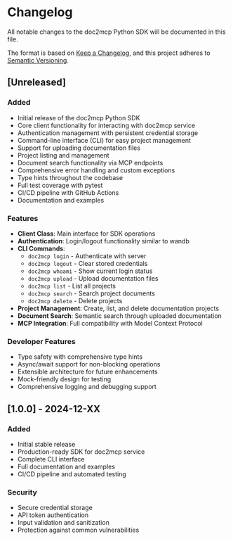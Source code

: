 # Changelog

All notable changes to the doc2mcp Python SDK will be documented in this file.

The format is based on [Keep a Changelog](https://keepachangelog.com/en/1.0.0/),
and this project adheres to [Semantic Versioning](https://semver.org/spec/v2.0.0.html).

## [Unreleased]

### Added
- Initial release of the doc2mcp Python SDK
- Core client functionality for interacting with doc2mcp service
- Authentication management with persistent credential storage
- Command-line interface (CLI) for easy project management
- Support for uploading documentation files
- Project listing and management
- Document search functionality via MCP endpoints
- Comprehensive error handling and custom exceptions
- Type hints throughout the codebase
- Full test coverage with pytest
- CI/CD pipeline with GitHub Actions
- Documentation and examples

### Features
- **Client Class**: Main interface for SDK operations
- **Authentication**: Login/logout functionality similar to wandb
- **CLI Commands**: 
  - `doc2mcp login` - Authenticate with server
  - `doc2mcp logout` - Clear stored credentials
  - `doc2mcp whoami` - Show current login status
  - `doc2mcp upload` - Upload documentation files
  - `doc2mcp list` - List all projects
  - `doc2mcp search` - Search project documents
  - `doc2mcp delete` - Delete projects
- **Project Management**: Create, list, and delete documentation projects
- **Document Search**: Semantic search through uploaded documentation
- **MCP Integration**: Full compatibility with Model Context Protocol

### Developer Features
- Type safety with comprehensive type hints
- Async/await support for non-blocking operations
- Extensible architecture for future enhancements
- Mock-friendly design for testing
- Comprehensive logging and debugging support

## [1.0.0] - 2024-12-XX

### Added
- Initial stable release
- Production-ready SDK for doc2mcp service
- Complete CLI interface
- Full documentation and examples
- CI/CD pipeline and automated testing

### Security
- Secure credential storage
- API token authentication
- Input validation and sanitization
- Protection against common vulnerabilities